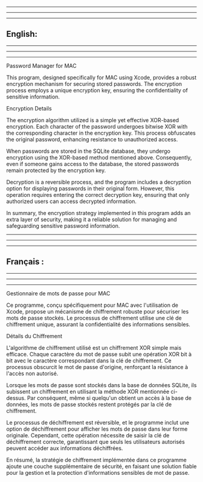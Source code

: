 ________________________________________________________________________________________________
________________________________________________________________________________________________
________________________________________________________________________________________________


English:
--------


________________________________________________________________________________________________
________________________________________________________________________________________________
________________________________________________________________________________________________

Password Manager for MAC

This program, designed specifically for MAC using Xcode, provides a robust encryption mechanism for securing stored passwords. The encryption process employs a unique encryption key, ensuring the confidentiality of sensitive information.

Encryption Details

The encryption algorithm utilized is a simple yet effective XOR-based encryption. Each character of the password undergoes bitwise XOR with the corresponding character in the encryption key. This process obfuscates the original password, enhancing resistance to unauthorized access.

When passwords are stored in the SQLite database, they undergo encryption using the XOR-based method mentioned above. Consequently, even if someone gains access to the database, the stored passwords remain protected by the encryption key.

Decryption is a reversible process, and the program includes a decryption option for displaying passwords in their original form. However, this operation requires entering the correct decryption key, ensuring that only authorized users can access decrypted information.

In summary, the encryption strategy implemented in this program adds an extra layer of security, making it a reliable solution for managing and safeguarding sensitive password information.
________________________________________________________________________________________________
________________________________________________________________________________________________
________________________________________________________________________________________________


Français :
----------


________________________________________________________________________________________________
________________________________________________________________________________________________
________________________________________________________________________________________________

Gestionnaire de mots de passe pour MAC

Ce programme, conçu spécifiquement pour MAC avec l'utilisation de Xcode, propose un mécanisme de chiffrement robuste pour sécuriser les mots de passe stockés. Le processus de chiffrement utilise une clé de chiffrement unique, assurant la confidentialité des informations sensibles.

Détails du Chiffrement

L'algorithme de chiffrement utilisé est un chiffrement XOR simple mais efficace. Chaque caractère du mot de passe subit une opération XOR bit à bit avec le caractère correspondant dans la clé de chiffrement. Ce processus obscurcit le mot de passe d'origine, renforçant la résistance à l'accès non autorisé.

Lorsque les mots de passe sont stockés dans la base de données SQLite, ils subissent un chiffrement en utilisant la méthode XOR mentionnée ci-dessus. Par conséquent, même si quelqu'un obtient un accès à la base de données, les mots de passe stockés restent protégés par la clé de chiffrement.

Le processus de déchiffrement est réversible, et le programme inclut une option de déchiffrement pour afficher les mots de passe dans leur forme originale. Cependant, cette opération nécessite de saisir la clé de déchiffrement correcte, garantissant que seuls les utilisateurs autorisés peuvent accéder aux informations déchiffrées.

En résumé, la stratégie de chiffrement implémentée dans ce programme ajoute une couche supplémentaire de sécurité, en faisant une solution fiable pour la gestion et la protection d'informations sensibles de mot de passe.
